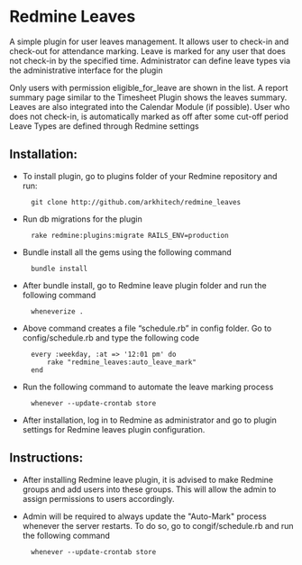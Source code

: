 Redmine Leaves
==============

A simple plugin for user leaves management. It allows user to check-in and check-out for attendance marking. Leave is marked for any user that does not check-in by the specified time. Administrator can define leave types via the administrative interface for the plugin

Only users with permission eligible_for_leave are shown in the list. A report summary page similar to the Timesheet Plugin shows the leaves summary. Leaves are also integrated into the Calendar Module (if possible). User who does not check-in, is automatically marked as off after some cut-off period Leave Types are defined through Redmine settings
  
Installation:
-------------

- To install plugin, go to plugins folder of your Redmine repository and run:

        git clone http://github.com/arkhitech/redmine_leaves

- Run db migrations for the plugin

        rake redmine:plugins:migrate RAILS_ENV=production

- Bundle install all the gems using the following command

        bundle install

- After bundle install, go to Redmine leave plugin folder and run the following command

        wheneverize .

- Above command creates a file “schedule.rb” in config folder. Go to config/schedule.rb and type the following code

        every :weekday, :at => '12:01 pm' do
            rake "redmine_leaves:auto_leave_mark"
        end

- Run the following command to automate the leave marking process

        whenever --update-crontab store

- After installation, log in to Redmine as administrator and go to plugin settings for Redmine leaves plugin configuration.

Instructions:
-------------

- After installing Redmine leave plugin, it is advised to make Redmine groups and add users into these groups. This will allow the admin to assign permissions to users accordingly.

- Admin will be required to always update the "Auto-Mark" process whenever the server restarts. To do so, go to congif/schedule.rb and run the following command

        whenever --update-crontab store